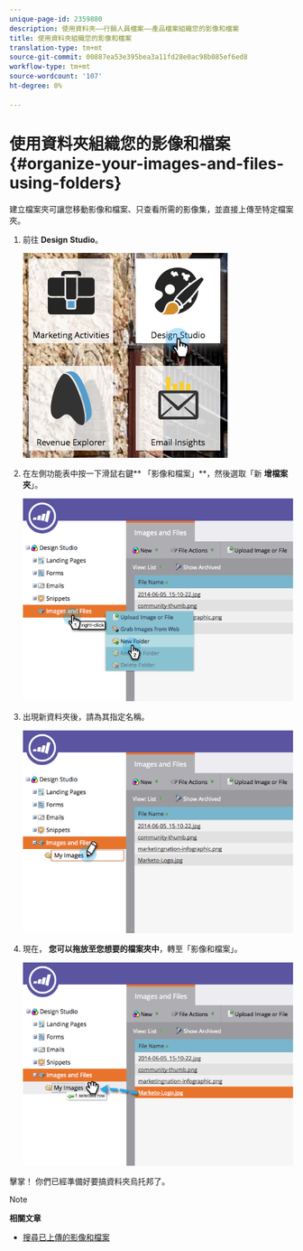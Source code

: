 ```yaml
---
unique-page-id: 2359880
description: 使用資料夾——行銷人員檔案——產品檔案組織您的影像和檔案
title: 使用資料夾組織您的影像和檔案
translation-type: tm+mt
source-git-commit: 00887ea53e395bea3a11fd28e0ac98b085ef6ed8
workflow-type: tm+mt
source-wordcount: '107'
ht-degree: 0%

---
```



# 使用資料夾組織您的影像和檔案 {#organize-your-images-and-files-using-folders}

建立檔案夾可讓您移動影像和檔案、只查看所需的影像集，並直接上傳至特定檔案夾。

1. 前往 **Design** **Studio**。

   ![](assets/designstudio-7.png)

1. 在左側功能表中按一下滑鼠右鍵** 「影像和檔案」**，然後選取「新 **增檔案夾**」。

   ![](assets/image2014-9-16-11-3a25-3a45.png)

1. 出現新資料夾後，請為其指定名稱。

   ![](assets/image2014-9-16-11-3a25-3a53.png)

1. 現在， **您可以拖放至您想要的檔案夾中**，轉至「影像和檔案」。

   ![](assets/image2014-9-16-11-3a26-3a0.png)

擊掌！ 你們已經準備好要搞資料夾烏托邦了。

>[!NOTE]
>
>**相關文章**
>
>* [搜尋已上傳的影像和檔案](search-uploaded-images-and-files.md)

>



